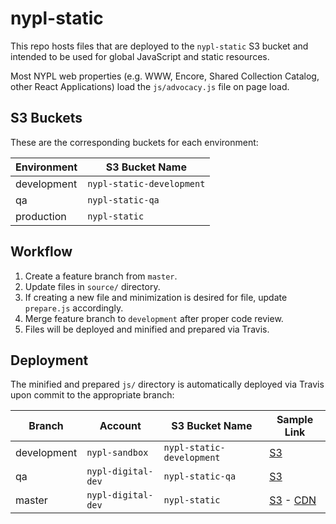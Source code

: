 # nypl-static

This repo hosts files that are deployed to the `nypl-static` S3 bucket and intended to be used for global JavaScript and static resources.

Most NYPL web properties (e.g. WWW, Encore, Shared Collection Catalog, other React Applications) load the `js/advocacy.js` file on page load.

## S3 Buckets

These are the corresponding buckets for each environment:

| Environment | S3 Bucket Name            |
|-------------|---------------------------|
| development | `nypl-static-development` |
| qa          | `nypl-static-qa`          |
| production  | `nypl-static`             |

## Workflow

1. Create a feature branch from `master`.
2. Update files in `source/` directory.
3. If creating a new file and minimization is desired for file, update `prepare.js` accordingly.
4. Merge feature branch to `development` after proper code review.
5. Files will be deployed and minified and prepared via Travis.

## Deployment

The minified and prepared `js/` directory is automatically deployed via Travis upon commit to the appropriate branch:

| Branch      | Account            | S3 Bucket Name            | Sample Link                                                                                               |
|-------------|--------------------|---------------------------|-----------------------------------------------------------------------------------------------------------|
| development | `nypl-sandbox`     | `nypl-static-development` | [S3](https://s3.amazonaws.com/nypl-static-development/js/advocacy.js)                                     |
| qa          | `nypl-digital-dev` | `nypl-static-qa`          | [S3](https://s3.amazonaws.com/nypl-static-qa/js/advocacy.js)                                              |
| master      | `nypl-digital-dev` | `nypl-static`             | [S3](https://s3.amazonaws.com/nypl-static/js/advocacy.js) - [CDN](https://assets.nypl.org/js/advocacy.js) |
